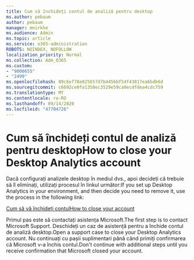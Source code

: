 ```yaml
---
title: Cum să închideți contul de analiză pentru desktop
ms.author: pebaum
author: pebaum
manager: mnirkhe
ms.audience: Admin
ms.topic: article
ms.service: o365-administration
ROBOTS: NOINDEX, NOFOLLOW
localization_priority: Normal
ms.collection: Adm_O365
ms.custom:
- "9000655"
- "2499"
ms.openlocfilehash: 89c6ef78e025657d7b4456bf54f43817ea6bdb6d
ms.sourcegitcommit: c6692ce0fa1358ec3529e59ca0ecdfdea4cdc759
ms.translationtype: MT
ms.contentlocale: ro-RO
ms.lasthandoff: 09/14/2020
ms.locfileid: "47704726"
---
```

# <a name="how-to-close-your-desktop-analytics-account"></a><span data-ttu-id="8204c-102">Cum să închideți contul de analiză pentru desktop</span><span class="sxs-lookup"><span data-stu-id="8204c-102">How to close your Desktop Analytics account</span></span>

<span data-ttu-id="8204c-103">Dacă configurați analizele desktop în mediul dvs., apoi decideți că trebuie să îl eliminați, utilizați procesul în linkul următor:</span><span class="sxs-lookup"><span data-stu-id="8204c-103">If you set up Desktop Analytics in your environment, and then decide you need to remove it, use the process in the following link:</span></span>

[<span data-ttu-id="8204c-104">Cum să vă închideți contul</span><span class="sxs-lookup"><span data-stu-id="8204c-104">How to close your account</span></span>](https://docs.microsoft.com/configmgr/desktop-analytics/account-close)

<span data-ttu-id="8204c-105">Primul pas este să contactați asistența Microsoft.</span><span class="sxs-lookup"><span data-stu-id="8204c-105">The first step is to contact Microsoft Support.</span></span> <span data-ttu-id="8204c-106">Deschideți un caz de asistență pentru a închide contul de analiză desktop.</span><span class="sxs-lookup"><span data-stu-id="8204c-106">Open a support case to close your Desktop Analytics account.</span></span> <span data-ttu-id="8204c-107">Nu continuați cu pașii suplimentari până când primiți confirmarea că Microsoft v-a închis contul.</span><span class="sxs-lookup"><span data-stu-id="8204c-107">Don't continue with additional steps until you receive confirmation that Microsoft closed your account.</span></span>